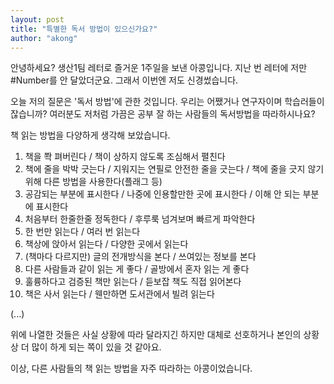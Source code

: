 ```yaml
---
layout: post
title: "특별한 독서 방법이 있으신가요?"
author: "akong"
---
```


안녕하세요? 생산1팀 레터로 즐거운 1주일을 보낸 아콩입니다. 
지난 번 레터에 저만 #Number를 안 달았더군요. 그래서 이번엔 저도 신경썼습니다.

오늘 저의 질문은 '독서 방법'에 관한 것입니다.
우리는 어쨌거나 연구자이며 학습러들이잖습니까? 
여러분도 저처럼 가끔은 공부 잘 하는 사람들의 독서방법을 따라하시나요?

책 읽는 방법을 다양하게 생각해 보았습니다. 

1. 책을 쫙 펴버린다 / 책이 상하지 않도록 조심해서 펼친다
1. 책에 줄을 박박 긋는다 / 지워지는 연필로 안전한 줄을 긋는다 / 책에 줄을 긋지 않기 위해 다른 방법을 사용한다(플래그 등)
1. 공감되는 부분에 표시한다 / 나중에 인용할만한 곳에 표시한다 / 이해 안 되는 부분에 표시한다
1. 처음부터 한줄한줄 정독한다 / 후루룩 넘겨보며 빠르게 파악한다
1. 한 번만 읽는다 / 여러 번 읽는다 
1. 책상에 앉아서 읽는다 / 다양한 곳에서 읽는다 
1. (책마다 다르지만) 글의 전개방식을 본다 / 쓰여있는 정보를 본다 
1. 다른 사람들과 같이 읽는 게 좋다 / 골방에서 혼자 읽는 게 좋다 
1. 훌륭하다고 검증된 책만 읽는다 / 듣보잡 책도 직접 읽어본다
1. 책은 사서 읽는다 / 웬만하면 도서관에서 빌려 읽는다 

(...)


위에 나열한 것들은 사실 상황에 따라 달라지긴 하지만 대체로 선호하거나 본인의 상황상 더 많이 하게 되는 쪽이 있을 것 같아요. 

이상, 다른 사람들의 책 읽는 방법을 자주 따라하는 아콩이었습니다.